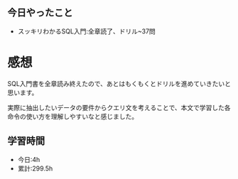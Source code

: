 ## 今日やったこと
- スッキリわかるSQL入門:全章読了、ドリル~37問
 
# 感想
SQL入門書を全章読み終えたので、あとはもくもくとドリルを進めていきたいと思います。

実際に抽出したいデータの要件からクエリ文を考えることで、本文で学習した各命令の使い方を理解しやすいなと感じました。

## 学習時間
- 今日:4h
- 累計:299.5h
